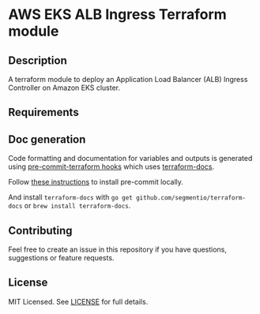 # AWS EKS ALB Ingress Terraform module

## Description

A terraform module to deploy an Application Load Balancer (ALB) Ingress Controller on Amazon EKS cluster.

<!-- BEGINNING OF PRE-COMMIT-TERRAFORM DOCS HOOK -->
## Requirements

<!-- END OF PRE-COMMIT-TERRAFORM DOCS HOOK -->

## Doc generation

Code formatting and documentation for variables and outputs is generated using [pre-commit-terraform hooks](https://github.com/antonbabenko/pre-commit-terraform) which uses [terraform-docs](https://github.com/segmentio/terraform-docs).

Follow [these instructions](https://github.com/antonbabenko/pre-commit-terraform#how-to-install) to install pre-commit locally.

And install `terraform-docs` with `go get github.com/segmentio/terraform-docs` or `brew install terraform-docs`.

## Contributing

Feel free to create an issue in this repository if you have questions, suggestions or feature requests.


## License

MIT Licensed. See [LICENSE](https://github.com/bossastudios/terraform-aws-eks-alb-ingress/tree/master/LICENSE) for full details.
